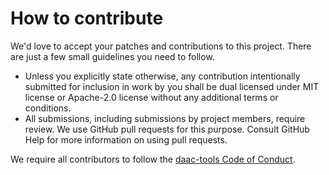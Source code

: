 # How to contribute

We'd love to accept your patches and contributions to this project.
There are just a few small guidelines you need to follow.

- Unless you explicitly state otherwise, any contribution intentionally
  submitted for inclusion in work by you shall be dual licensed under MIT
  license or Apache-2.0 license without any additional terms or conditions.
- All submissions, including submissions by project members, require review.
  We use GitHub pull requests for this purpose.
  Consult GitHub Help for more information on using pull requests.
  
We require all contributors to follow the [daac-tools Code of
Conduct](https://github.com/daac-tools/guidelines/blob/main/conduct.md).
